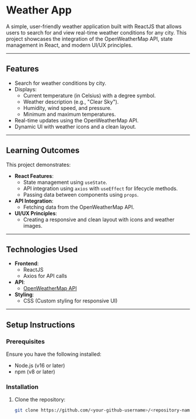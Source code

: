 # Weather App

A simple, user-friendly weather application built with ReactJS that allows users to search for and view real-time weather conditions for any city. This project showcases the integration of the OpenWeatherMap API, state management in React, and modern UI/UX principles.

---

## **Features**

- Search for weather conditions by city.
- Displays:
  - Current temperature (in Celsius) with a degree symbol.
  - Weather description (e.g., "Clear Sky").
  - Humidity, wind speed, and pressure.
  - Minimum and maximum temperatures.
- Real-time updates using the OpenWeatherMap API.
- Dynamic UI with weather icons and a clean layout.

---

## **Learning Outcomes**

This project demonstrates:
- **React Features**:
  - State management using `useState`.
  - API integration using `axios` with `useEffect` for lifecycle methods.
  - Passing data between components using `props`.
- **API Integration**:
  - Fetching data from the OpenWeatherMap API.
- **UI/UX Principles**:
  - Creating a responsive and clean layout with icons and weather images.

---

## **Technologies Used**

- **Frontend**:
  - ReactJS
  - Axios for API calls
- **API**:
  - [OpenWeatherMap API](https://openweathermap.org/)
- **Styling**:
  - CSS (Custom styling for responsive UI)

---

## **Setup Instructions**

### Prerequisites

Ensure you have the following installed:
- Node.js (v16 or later)
- npm (v8 or later)

### Installation

1. Clone the repository:
   ```bash
   git clone https://github.com/<your-github-username>/<repository-name>.git
